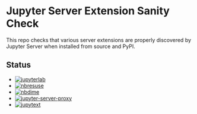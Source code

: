 # Jupyter Server Extension Sanity Check

This repo checks that various server extensions are properly discovered by Jupyter Server when installed from source and PyPI.

## Status

* [![jupyterlab](https://github.com/Zsailer/jpserver-extension-check/workflows/jupyterlab/badge.svg)](https://github.com/Zsailer/jpserver-extension-check/actions?query=workflow%3Ajupyterlab)
* [![nbresuse](https://github.com/Zsailer/jpserver-extension-check/workflows/nbresuse/badge.svg)](https://github.com/Zsailer/jpserver-extension-check/actions?query=workflow%3Anbresuse)
* [![nbdime](https://github.com/Zsailer/jpserver-extension-check/workflows/nbdime/badge.svg)](https://github.com/Zsailer/jpserver-extension-check/actions?query=workflow%3Anbdime)
* [![jupyter-server-proxy](https://github.com/Zsailer/jpserver-extension-check/workflows/jupyter-server-proxy/badge.svg)](https://github.com/Zsailer/jpserver-extension-check/actions?query=workflow%3Ajupyter-server-proxy)
* [![jupytext](https://github.com/Zsailer/jpserver-extension-check/workflows/jupytext/badge.svg)](https://github.com/Zsailer/jpserver-extension-check/actions?query=workflow%3Ajupytext)
